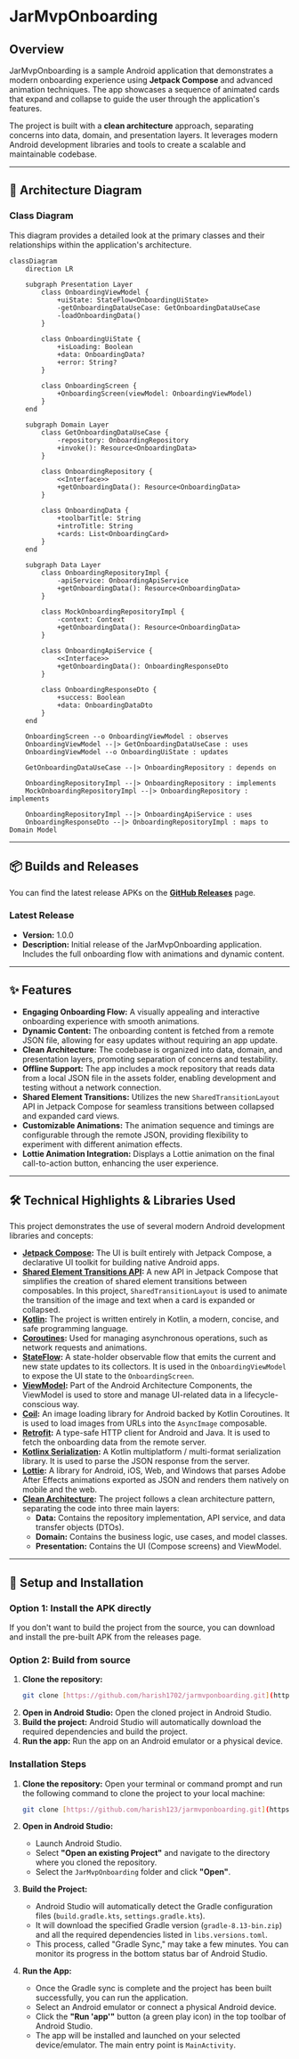 # JarMvpOnboarding

## Overview

JarMvpOnboarding is a sample Android application that demonstrates a modern onboarding experience using **Jetpack Compose** and advanced animation techniques. The app showcases a sequence of animated cards that expand and collapse to guide the user through the application's features.

The project is built with a **clean architecture** approach, separating concerns into data, domain, and presentation layers. It leverages modern Android development libraries and tools to create a scalable and maintainable codebase.

---

## 📐 Architecture Diagram

### Class Diagram

This diagram provides a detailed look at the primary classes and their relationships within the application's architecture.

```mermaid
classDiagram
    direction LR

    subgraph Presentation Layer
        class OnboardingViewModel {
            +uiState: StateFlow<OnboardingUiState>
            -getOnboardingDataUseCase: GetOnboardingDataUseCase
            -loadOnboardingData()
        }

        class OnboardingUiState {
            +isLoading: Boolean
            +data: OnboardingData?
            +error: String?
        }

        class OnboardingScreen {
            +OnboardingScreen(viewModel: OnboardingViewModel)
        }
    end

    subgraph Domain Layer
        class GetOnboardingDataUseCase {
            -repository: OnboardingRepository
            +invoke(): Resource<OnboardingData>
        }

        class OnboardingRepository {
            <<Interface>>
            +getOnboardingData(): Resource<OnboardingData>
        }

        class OnboardingData {
            +toolbarTitle: String
            +introTitle: String
            +cards: List<OnboardingCard>
        }
    end

    subgraph Data Layer
        class OnboardingRepositoryImpl {
            -apiService: OnboardingApiService
            +getOnboardingData(): Resource<OnboardingData>
        }

        class MockOnboardingRepositoryImpl {
            -context: Context
            +getOnboardingData(): Resource<OnboardingData>
        }

        class OnboardingApiService {
            <<Interface>>
            +getOnboardingData(): OnboardingResponseDto
        }

        class OnboardingResponseDto {
            +success: Boolean
            +data: OnboardingDataDto
        }
    end

    OnboardingScreen --o OnboardingViewModel : observes
    OnboardingViewModel --|> GetOnboardingDataUseCase : uses
    OnboardingViewModel --o OnboardingUiState : updates

    GetOnboardingDataUseCase --|> OnboardingRepository : depends on

    OnboardingRepositoryImpl --|> OnboardingRepository : implements
    MockOnboardingRepositoryImpl --|> OnboardingRepository : implements

    OnboardingRepositoryImpl --|> OnboardingApiService : uses
    OnboardingResponseDto --|> OnboardingRepositoryImpl : maps to Domain Model
```

---

## 📦 Builds and Releases

You can find the latest release APKs on the [**GitHub Releases**](https://github.com/harish1702/jarmvponboarding/releases) page.

### Latest Release

* **Version:** 1.0.0
* **Description:** Initial release of the JarMvpOnboarding application. Includes the full onboarding flow with animations and dynamic content.

---

## ✨ Features

* **Engaging Onboarding Flow:** A visually appealing and interactive onboarding experience with smooth animations.
* **Dynamic Content:** The onboarding content is fetched from a remote JSON file, allowing for easy updates without requiring an app update.
* **Clean Architecture:** The codebase is organized into data, domain, and presentation layers, promoting separation of concerns and testability.
* **Offline Support:** The app includes a mock repository that reads data from a local JSON file in the assets folder, enabling development and testing without a network connection.
* **Shared Element Transitions:** Utilizes the new `SharedTransitionLayout` API in Jetpack Compose for seamless transitions between collapsed and expanded card views.
* **Customizable Animations:** The animation sequence and timings are configurable through the remote JSON, providing flexibility to experiment with different animation effects.
* **Lottie Animation Integration:** Displays a Lottie animation on the final call-to-action button, enhancing the user experience.

---

## 🛠️ Technical Highlights & Libraries Used

This project demonstrates the use of several modern Android development libraries and concepts:

* **[Jetpack Compose](https://developer.android.com/jetpack/compose):** The UI is built entirely with Jetpack Compose, a declarative UI toolkit for building native Android apps.
* **[Shared Element Transitions API](https://developer.android.com/jetpack/compose/animation/shared-elements):** A new API in Jetpack Compose that simplifies the creation of shared element transitions between composables. In this project, `SharedTransitionLayout` is used to animate the transition of the image and text when a card is expanded or collapsed.
* **[Kotlin](https://kotlinlang.org/):** The project is written entirely in Kotlin, a modern, concise, and safe programming language.
* **[Coroutines](https://kotlinlang.org/docs/coroutines-overview.html):** Used for managing asynchronous operations, such as network requests and animations.
* **[StateFlow](https://developer.android.com/kotlin/flow/stateflow-and-sharedflow):** A state-holder observable flow that emits the current and new state updates to its collectors. It is used in the `OnboardingViewModel` to expose the UI state to the `OnboardingScreen`.
* **[ViewModel](https://developer.android.com/topic/libraries/architecture/viewmodel):** Part of the Android Architecture Components, the ViewModel is used to store and manage UI-related data in a lifecycle-conscious way.
* **[Coil](https://coil-kt.github.io/coil/):** An image loading library for Android backed by Kotlin Coroutines. It is used to load images from URLs into the `AsyncImage` composable.
* **[Retrofit](https://square.github.io/retrofit/):** A type-safe HTTP client for Android and Java. It is used to fetch the onboarding data from the remote server.
* **[Kotlinx Serialization](https://github.com/Kotlin/kotlinx.serialization):** A Kotlin multiplatform / multi-format serialization library. It is used to parse the JSON response from the server.
* **[Lottie](http://airbnb.io/lottie/):** A library for Android, iOS, Web, and Windows that parses Adobe After Effects animations exported as JSON and renders them natively on mobile and the web.
* **[Clean Architecture](https://blog.cleancoder.com/uncle-bob/2012/08/13/the-clean-architecture.html):** The project follows a clean architecture pattern, separating the code into three main layers:
    * **Data:** Contains the repository implementation, API service, and data transfer objects (DTOs).
    * **Domain:** Contains the business logic, use cases, and model classes.
    * **Presentation:** Contains the UI (Compose screens) and ViewModel.

---


## 🚀 Setup and Installation

### Option 1: Install the APK directly

If you don't want to build the project from the source, you can download and install the pre-built APK from the releases page.

### Option 2: Build from source

1.  **Clone the repository:**
    ```bash
    git clone [https://github.com/harish1702/jarmvponboarding.git](https://github.com/harish1702/jarmvponboarding.git)
    ```
2.  **Open in Android Studio:** Open the cloned project in Android Studio.
3.  **Build the project:** Android Studio will automatically download the required dependencies and build the project.
4.  **Run the app:** Run the app on an Android emulator or a physical device.

### Installation Steps

1.  **Clone the repository:**
    Open your terminal or command prompt and run the following command to clone the project to your local machine:
    ```bash
    git clone [https://github.com/harish123/jarmvponboarding.git](https://github.com/harish123/jarmvponboarding.git)
    ```

2.  **Open in Android Studio:**
    * Launch Android Studio.
    * Select **"Open an existing Project"** and navigate to the directory where you cloned the repository.
    * Select the `JarMvpOnboarding` folder and click **"Open"**.

3.  **Build the Project:**
    * Android Studio will automatically detect the Gradle configuration files (`build.gradle.kts`, `settings.gradle.kts`).
    * It will download the specified Gradle version (`gradle-8.13-bin.zip`) and all the required dependencies listed in `libs.versions.toml`.
    * This process, called "Gradle Sync," may take a few minutes. You can monitor its progress in the bottom status bar of Android Studio.

4.  **Run the App:**
    * Once the Gradle sync is complete and the project has been built successfully, you can run the application.
    * Select an Android emulator or connect a physical Android device.
    * Click the **"Run 'app'"** button (a green play icon) in the top toolbar of Android Studio.
    * The app will be installed and launched on your selected device/emulator. The main entry point is `MainActivity`.


    
